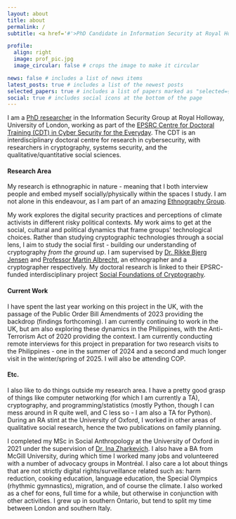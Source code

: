 ```yaml
---
layout: about
title: about
permalink: /
subtitle: <a href='#'>PhD Candidate in Information Security at Royal Holloway, University of London</a>. Mikaela.brough.2022@live.rhul.ac.uk.

profile:
  align: right
  image: prof_pic.jpg
  image_circular: false # crops the image to make it circular

news: false # includes a list of news items
latest_posts: true # includes a list of the newest posts
selected_papers: true # includes a list of papers marked as "selected={true}"
social: true # includes social icons at the bottom of the page
---
```


I am a [PhD researcher](https://pure.royalholloway.ac.uk/en/persons/mik-brough) in the Information Security Group at Royal Holloway, University of London, working as part of the [EPSRC Centre for Doctoral Training (CDT) in Cyber Security for the Everyday](https://royalholloway.ac.uk/research-and-teaching/departments-and-schools/information-security/studying-here/centre-for-doctoral-training-in-cyber-security-for-the-everyday/current-cdt-researchers/). The CDT is an interdisciplinary doctoral centre for research in cybersecurity, with researchers in cryptography, systems security, and the qualitative/quantitative social sciences. 

#### Research Area

My research is ethnographic in nature - meaning that I both interview people and embed myself socially/physically within the spaces I study. I am not alone in this endeavour, as I am part of an amazing [Ethnography Group](https://rikkebjerg.gitlab.io/ethnography-group/people/).


My work explores the digital security practices and perceptions of climate activists in different risky political contexts. My work aims to get at the social, cultural and political dynamics that frame groups' technological choices. Rather than studying cryptographic technologies through a social lens, I aim to study the social first - building our understanding of cryptography *from the ground up*. I am supervised by [Dr. Rikke Bjerg Jensen](https://pure.royalholloway.ac.uk/en/persons/rikke-bjerg-jensen) and [Professor Martin Albrecht](https://www.kcl.ac.uk/people/martin-albrecht), an ethnographer and a cryptographer respectively. My doctoral research is linked to their EPSRC-funded interdisciplinary project [Social Foundations of Cryptography](https://social-foundations-of-cryptography.gitlab.io/team). 

#### Current Work

I have spent the last year working on this project in the UK, with the passage of the Public Order Bill Amendments of 2023 providing the backdrop (findings forthcoming). I am currently continuing to work in the UK, but am also exploring these dynamics in the Philippines, with the Anti-Terrorism Act of 2020 providing the context. I am currently conducting remote interviews for this project in preparation for two research visits to the Philippines - one in the summer of 2024 and a second and much longer visit in the winter/spring of 2025. I will also be attending COP. 

#### Etc.

I also like to do things outside my research area. I have a pretty good grasp of things like computer networking (for which I am currently a TA), cryptography, and programming/statistics (mostly Python, though I can mess around in R quite well, and C less so - I am also a TA for Python). During an RA stint at the University of Oxford, I worked in other areas of qualitative social research, hence the two publications on family planning. 


I completed my MSc in Social Anthropology at the University of Oxford in 2021 under the supervision of [Dr. Ina Zharkevich](https://www.kcl.ac.uk/people/ina-zharkevich). I also have a BA from McGill University, during which time I worked many jobs and volunteered with a number of advocacy groups in Montréal. I also care a lot about things that are not strictly digital rights/surveillance related such as: harm reduction, cooking education, language education, the Special Olympics (rhythmic gymnastics), migration, and of course the climate. I also worked as a chef for eons, full time for a while, but otherwise in conjunction with other activities. I grew up in southern Ontario, but tend to split my time between London and southern Italy.



